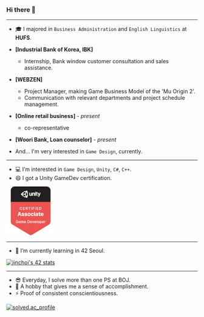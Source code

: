 ### Hi there 👋
---
- 🎓 I majored in `Business Administration` and `English Linguistics` at <b>HUFS</b>.

- <b>[Industrial Bank of Korea, IBK]</b>
  - Internship, Bank window customer consultation and sales assistance.
- <b>[WEBZEN]</b>
  - Project Manager, making Game Business Model of the 'Mu Origin 2'.
  - Communication with relevant departments and project schedule management.
- <b>[Online retail business]</b> - <i>present</i>
  - co-representative
- <b>[Woori Bank, Loan counselor]</b> - <i>present</i>

- And... I'm very interested in `Game Design`, currently.

---
- 💻 I’m interested in `Game Design`, `Unity`, `C#`, `C++`.
- 😄 I got a Unity GameDev certification.

[![unity-certification](./unity-certified-associate-game-developer.png)](https://www.credly.com/badges/50d3c8f2-8214-4f0d-b3d3-6948c5c86501/public_url)

---
- 🌱 I’m currently learning in 42 Seoul.

[![jinchoi's 42 stats](https://badge42.vercel.app/api/v2/cl2t70h22003009l8p6l76hr7/stats?cursusId=21&coalitionId=86)](https://profile.intra.42.fr/users/jinchoi)

---
- 😎 Everyday, I solve more than one PS at BOJ.
- 🤪 A hobby that gives me a sense of accomplishment.
- ⚡ Proof of consistent conscientiousness.

[![solved.ac_profile](http://mazassumnida.wtf/api/v2/generate_badge?boj=jyou717)](https://solved.ac/profile/jyou717)

<!--
**soo-bak/soo-bak** is a ✨ _special_ ✨ repository because its `README.md` (this file) appears on your GitHub profile.

[![jyou717](https://solvedac-readme-badge.herokuapp.com/api/v1/badge?user=jyou717&theme=onedark&size=small&compact=1&use_back_color=1&use_border=0&use_shadow=1)](https://solved.ac/profile/jyou717)

Here are some ideas to get you started:

- 🔭 I’m currently working on ...
- 🌱 I’m currently learning ...
- 👯 I’m looking to collaborate on ...
- 🤔 I’m looking for help with ...
- 💬 Ask me about ...
- 📫 How to reach me: ...
- 😄 Pronouns: ...
- ⚡ Fun fact: ... 🤪
-->
